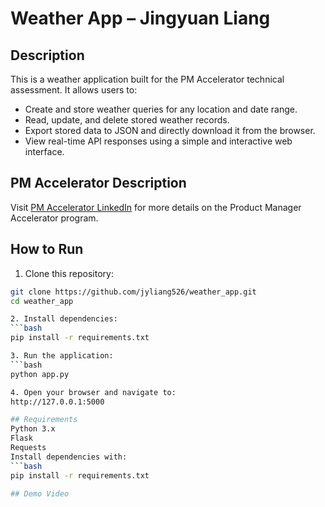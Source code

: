 # Weather App – Jingyuan Liang

## Description
This is a weather application built for the PM Accelerator technical assessment. It allows users to:
- Create and store weather queries for any location and date range.
- Read, update, and delete stored weather records.
- Export stored data to JSON and directly download it from the browser.
- View real-time API responses using a simple and interactive web interface.

## PM Accelerator Description
Visit [PM Accelerator LinkedIn](https://www.linkedin.com/company/pm-accelerator/) for more details on the Product Manager Accelerator program.

## How to Run
1. Clone this repository:
```bash
git clone https://github.com/jyliang526/weather_app.git
cd weather_app

2. Install dependencies:
```bash
pip install -r requirements.txt

3. Run the application:
```bash
python app.py

4. Open your browser and navigate to:
http://127.0.0.1:5000

## Requirements
Python 3.x
Flask
Requests
Install dependencies with:
```bash
pip install -r requirements.txt

## Demo Video
